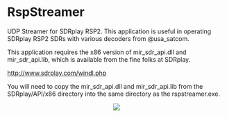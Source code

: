 # RspStreamer
UDP Streamer for SDRplay RSP2. This application is useful in operating SDRplay RSP2 SDRs with various decoders from @usa_satcom.

This application requires the x86 version of mir_sdr_api.dll and mir_sdr_api.lib, which is available from the fine folks at SDRplay. 

http://www.sdrplay.com/windl.php

You will need to copy the mir_sdr_api.dll and mir_sdr_api.lib from the SDRplay/API/x86 directory into the same directory as the rspstreamer.exe.

<p align="Center">
<img src=https://cloud.githubusercontent.com/assets/9042043/26014889/6b2130d8-3713-11e7-98fe-8cff52d2b94b.PNG>
</p>
